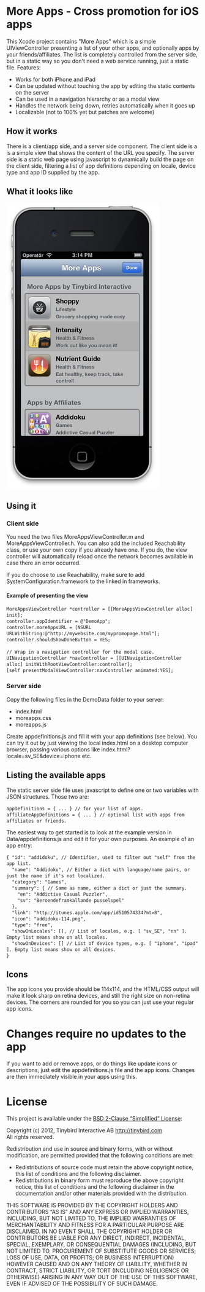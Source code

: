# More Apps - Cross promotion for iOS apps

This Xcode project contains "More Apps" which is a simple UIViewController presenting a list of your other apps, and optionally apps by your friends/affiliates. The list is completely controlled from the server side, but in a static way so you don't need  a web service running, just a static file. Features:

* Works for both iPhone and iPad
* Can be updated without touching the app by editing the static contents on the server
* Can be used in a navigation hierarchy or as a modal view
* Handles the network being down, retries automatically when it goes up
* Localizable (not to 100% yet but patches are welcome)

## How it works

There is a client/app side, and a server side component. The client side is a is a simple view that shows the content of the URL you specify. The server side is a static web page using javascript to dynamically build the page on the client side, filtering a list of app definitions depending on locale, device type and app ID supplied by the app.

## What it looks like

![More Apps example screenshot](https://github.com/rhult/MoreApps/raw/master/Screenshots/Example.png)

## Using it

### Client side

You need the two files MoreAppsViewController.m and MoreAppsViewController.h. You can also add the included Reachability class, or use your own copy if you already have one. If you do, the view controller will automatically reload once the network becomes available in case there an error occurred.

If you do choose to use Reachability, make sure to add SystemConfiguration.framework to the linked in frameworks.

#### Example of presenting the view

    MoreAppsViewController *controller = [[MoreAppsViewController alloc] init];
    controller.appIdentifier = @"DemoApp";
    controller.moreAppsURL = [NSURL URLWithString:@"http://mywebsite.com/mypromopage.html"];
    controller.shouldShowDoneButton = YES;
    
    // Wrap in a navigation controller for the modal case.
    UINavigationController *navController = [[UINavigationController alloc] initWithRootViewController:controller];
    [self presentModalViewController:navController animated:YES];

### Server side

Copy the following files in the DemoData folder to your server:

- index.html
- moreapps.css
- moreapps.js

Create appdefinitions.js and fill it with your app definitions (see below). You can try it out by just viewing the local index.html on a desktop computer browser, passing various options like index.html?locale=sv_SE&device=iphone etc.

## Listing the available apps

The static server side file uses javascript to define one or two variables with JSON structures. Those two are:

    appDefinitions = { ... } // for your list of apps.
    affiliateAppDefinitions = { ... } // optional list with apps from affiliates or friends.

The easiest way to get started is to look at the example version in Data/appdefinitions.js and edit it for your own purposes. An example of an app entry:

    { "id": "addidoku", // Identifier, used to filter out "self" from the app list.
      "name": "Addidoku", // Either a dict with language/name pairs, or just the name if it's not localized.
      "category": "Games",
      "summary": { // Same as name, either a dict or just the summary.
        "en": "Addictive Casual Puzzler",
        "sv": "Beroendeframkallande pusselspel"
      },
      "link": "http://itunes.apple.com/app/id510574334?mt=8",
      "icon": "addidoku-114.png",
      "type": "free",
      "showOnLocales": [], // List of locales, e.g. [ "sv_SE", "nn" ]. Empty list means show on all locales.
      "showOnDevices": [] // List of device types, e.g. [ "iphone", "ipad" ]. Empty list means show on all devices.
    }

## Icons

The app icons you provide should be 114x114, and the HTML/CSS output will make it look sharp on retina devices, and still the right size on non-retina devices. The corners are rounded for you so you can just use your regular app icons.

# Changes require no updates to the app

If you want to add or remove apps, or do things like update icons or descriptions, just edit the appdefinitions.js file and the app icons. Changes are then immediately visible in your apps using this.

# License

This project is available under the [BSD 2-Clause “Simplified” License](http://www.opensource.org/licenses/BSD-2-Clause):

Copyright (c) 2012, Tinybird Interactive AB <http://tinybird.com>  
All rights reserved.

Redistribution and use in source and binary forms, with or without modification, are permitted provided that the following conditions are met:

- Redistributions of source code must retain the above copyright notice, this list of conditions and the following disclaimer.
- Redistributions in binary form must reproduce the above copyright notice, this list of conditions and the following disclaimer in the documentation and/or other materials provided with the distribution.

THIS SOFTWARE IS PROVIDED BY THE COPYRIGHT HOLDERS AND CONTRIBUTORS “AS IS” AND ANY EXPRESS OR IMPLIED WARRANTIES, INCLUDING, BUT NOT LIMITED TO, THE IMPLIED WARRANTIES OF MERCHANTABILITY AND FITNESS FOR A PARTICULAR PURPOSE ARE DISCLAIMED. IN NO EVENT SHALL THE COPYRIGHT HOLDER OR CONTRIBUTORS BE LIABLE FOR ANY DIRECT, INDIRECT, INCIDENTAL, SPECIAL, EXEMPLARY, OR CONSEQUENTIAL DAMAGES (INCLUDING, BUT NOT LIMITED TO, PROCUREMENT OF SUBSTITUTE GOODS OR SERVICES; LOSS OF USE, DATA, OR PROFITS; OR BUSINESS INTERRUPTION) HOWEVER CAUSED AND ON ANY THEORY OF LIABILITY, WHETHER IN CONTRACT, STRICT LIABILITY, OR TORT (INCLUDING NEGLIGENCE OR OTHERWISE) ARISING IN ANY WAY OUT OF THE USE OF THIS SOFTWARE, EVEN IF ADVISED OF THE POSSIBILITY OF SUCH DAMAGE.
